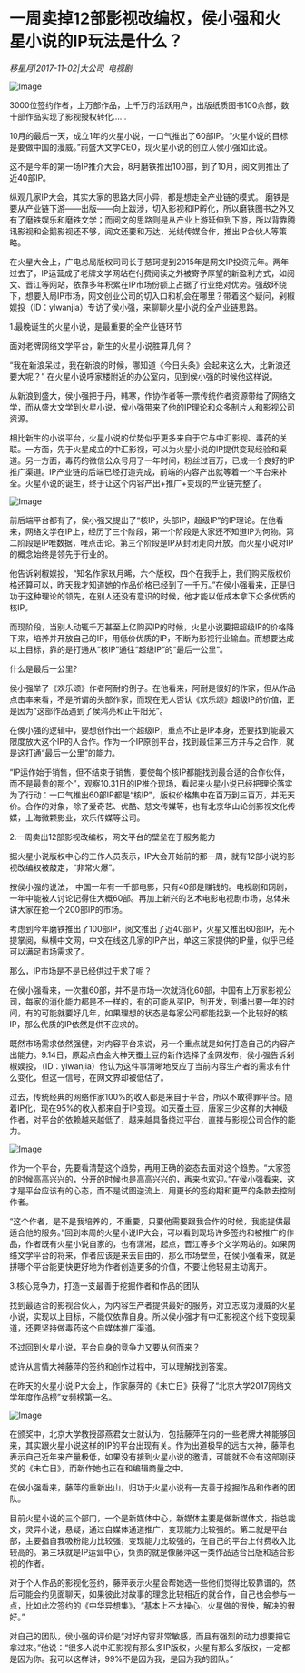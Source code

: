 # 一周卖掉12部影视改编权，侯小强和火星小说的IP玩法是什么？

*移星月|2017-11-02|大公司 
                                                电视剧*

![Image](http://si1.go2yd.com/get-image/0IVwAYgSxWK)

3000位签约作者，上万部作品，上千万的活跃用户，出版纸质图书100余部，数十部作品实现了影视授权转化……

10月的最后一天，成立1年的火星小说，一口气推出了60部IP。“火星小说的目标是要做中国的漫威。”前盛大文学CEO，现火星小说的创立人侯小强如此说。

这不是今年的第一场IP推介大会，8月磨铁推出100部，到了10月，阅文则推出了近40部IP。

纵观几家IP大会，其实大家的思路大同小异，都是想走全产业链的模式。 磨铁是要从产业链下游——出版——向上跋涉，切入影视和IP孵化，所以磨铁图书之外又有了磨铁娱乐和磨铁文学；而阅文的思路则是从产业上游延伸到下游，所以背靠腾讯影视和企鹅影视还不够，阅文还要和万达，光线传媒合作，推出IP合伙人等策略。

在火星大会上，广电总局版权司司长于慈珂提到2015年是网文IP投资元年。两年过去了，IP运营成了老牌文学网站在付费阅读之外被寄予厚望的新盈利方式，如阅文、晋江等网站，依靠多年积累在IP市场份额上占据了行业绝对优势。强敌环绕下，想要入局IP市场，网文创业公司的切入口和机会在哪里？带着这个疑问，剁椒娱投（ID：ylwanjia）专访了侯小强，来聊聊火星小说的全产业链思路。

1.最晚诞生的火星小说，是最重要的全产业链环节

面对老牌网络文学平台，新生的火星小说胜算几何？

“我在新浪呆过，我在新浪的时候，哪知道《今日头条》会起来这么大，比新浪还要大呢？” 在火星小说呼家楼附近的办公室内，见到侯小强的时候他这样说。

从新浪到盛大，侯小强把于丹，韩寒，作协作者等一票传统作者资源带给了网络文学，而从盛大文学到火星小说，侯小强带来了他的IP理论和众多制片人和影视公司资源。

相比新生的小说平台，火星小说的优势似乎更多来自于它与中汇影视、毒药的关联。一方面，先于火星成立的中汇影视，可以为火星小说的IP提供变现经验和渠道。另一方面，毒药的微信公众号用了一年时间，粉丝过百万，已成一个良好的IP推广渠道。IP产业链的后端已经打造完成，前端的内容产出就等着一个平台来补全。火星小说的诞生，终于让这个内容产出+推广+变现的产业链完整了。

![Image](http://si1.go2yd.com/get-image/0IVwAWGE5SK)

前后端平台都有了，侯小强又提出了“核IP，头部IP，超级IP”的IP理论。在他看来，网络文学在IP上，经历了三个阶段，第一个阶段是大家还不知道IP为何物。第二阶段是IP唯数据，唯点击论。第三个阶段是IP从封闭走向开放。而火星小说对IP的概念始终是领先于行业的。

他告诉剁椒娱投，“知名作家玖月晞，六个版权，四个在我手上，我们购买版权价格还算可以，昨天我才知道她的作品价格已经到了一千万。”在侯小强看来，正是归功于这种理论的领先，在别人还没有意识的时候，他才能以低成本拿下众多优质的核IP。

而现阶段，当别人动辄千万甚至上亿购买IP的时候，火星小说要把超级IP的价格降下来，培养并开放自己的IP，用低价优质的IP，不断为影视行业输血。而想要达成以上目标，靠的是打通从“核IP”通往“超级IP”的“最后一公里”。

什么是最后一公里?

侯小强举了《欢乐颂》作者阿耐的例子。在他看来，阿耐是很好的作家，但从作品点击率来看，不是所谓的头部作家，而现在无人否认《欢乐颂》超级IP的价值，正是因为“这部作品遇到了侯鸿亮和正午阳光”。

在侯小强的逻辑中，要想创作出一个超级IP，重点不止是IP本身，还要找到能最大限度放大这个IP的人合作。作为一个IP原创平台，找到最佳第三方并与之合作，就是这打通“最后一公里”的能力。

“IP运作始于销售，但不结束于销售，要使每个核IP都能找到最合适的合作伙伴，而不是最贵的那个”，观察10.31日的IP推介现场，看起来火星小说已经把理论落实为了行动：一口气推出60部IP都是“核IP”，版权价格集中在百万到三百万，并无天价。合作的对象，除了爱奇艺、优酷、慈文传媒等，也有北京华山论剑影视文化传媒，上海微颗影业，欢乐传媒等公司。

2.一周卖出12部影视改编权，网文平台的壁垒在于服务能力

据火星小说版权中心的工作人员表示，IP大会开始前的那一周，就有12部小说的影视改编权被敲定，“非常火爆”。

按侯小强的说法， 中国一年有一千部电影，只有40部是赚钱的。电视剧和网剧，一年中能被人讨论记得住大概60部。再加上新兴的艺术电影电视剧市场，总体来讲大家在抢一个200部IP的市场。

考虑到今年磨铁推出了100部IP，阅文推出了近40部IP，火星又推出60部IP，先不提掌阅，纵横中文网，中文在线这几家的IP产出，单这三家提供的IP量，似乎已经可以满足市场需求了。

那么，IP市场是不是已经供过于求了呢？

在侯小强看来，一次推60部，并不是市场一次就消化60部，中国有上万家影视公司，每家的消化能力都是不一样的，有的可能从买IP，到开发，到播出要一年的时间，有的可能就要好几年，如果理想的状态是每家公司都能找到一个比较好的核IP，那么优质的IP依然是供不应求的。

既然市场需求依然强健，对内容平台来说，另一个重点就是如何打造自己的内容产出能力。9.14日，原起点白金大神天蚕土豆的新作选择了全网发布，侯小强告诉剁椒娱投，（ID：ylwanjia）他认为这件事清晰地反应了当前内容生产者的需求有什么变化，但这一信号，在网文界却被低估了。

过去，传统经典的网络作家100%的收入都是来自于平台，所以不敢得罪平台。随着IP化，现在95%的收入都来自于IP变现。如天蚕土豆，唐家三少这样的大神级作者，对平台的依赖越来越低了，越来越具备绕过平台，直接与影视公司合作的能力。

![Image](http://si1.go2yd.com/get-image/0IVwAXVdEwa)

作为一个平台，先要看清楚这个趋势，再用正确的姿态去面对这个趋势。“大家签的时候高高兴兴的，分开的时候也是高高兴兴的，再来也欢迎。”在侯小强看来，这才是平台应该有的心态，而不是试图逆流上，用更长的签约期和更严的条款去控制作者。

“这个作者，是不是我培养的，不重要，只要他需要跟我合作的时候，我能提供最适合他的服务。”回到本周的火星小说IP大会，可以看到现场许多签约和被推广的作品，作者既有火星小说自家的，也有潇湘，起点，晋江等多个文学网站的。如果网络文学平台的将来，作者应该是来去自由的，那么市场壁垒，在侯小强看来，就是拼哪个平台能更快更好地为作者创造更多的价值，不要让他轻易主动离开。

3.核心竞争力，打造一支最善于挖掘作者和作品的团队

找到最适合的影视合伙人，为内容生产者提供最好的服务，对立志成为漫威的火星小说，实现以上目标，不能仅依靠自身。所以侯小强才有中汇影视这个线下变现渠道，还要坚持做毒药这个自媒体推广渠道。

不过回到火星小说，平台自身的竞争力又要从何而来？

或许从言情大神藤萍的签约和创作过程中，可以理解找到答案。

在昨天的火星小说IP大会上，作家藤萍的《未亡日》获得了“北京大学2017网络文学年度作品榜”女频榜第一名。

![Image](http://si1.go2yd.com/get-image/0IVwAUv7FwW)

在颁奖中，北京大学教授邵燕君女士就认为，包括藤萍在内的一些老牌大神能够回来，其实跟火星小说这样的IP的平台出现有关。作为出道极早的远古大神，藤萍也表示自己近年来产量极低，如果没有接到火星小说的邀请，可能就不会有这部刚获奖的《未亡日》，而新作她也正在和编辑商量之中。

在侯小强看来，藤萍的重新出山，归功于火星小说有一支善于挖掘作品和作者的团队。

目前火星小说的三个部门，一个是新媒体中心，新媒体主要是做新媒体文，指总裁文，灵异小说，悬疑，通过自媒体通道推广，变现能力比较强的。第二就是平台部，主要指自我吸粉能力比较强，变现能力比较强的，在自己的平台上付费收入比较高的。第三块就是IP运营中心，负责的就是像藤萍这一类作品适合出版和适合影视的作者。

对于个人作品的影视化签约，藤萍表示火星会帮她选一些他们觉得比较靠谱的，然后可能会约见面聊天，如果彼此对故事的理念比较相近的就合作，自己也会参与一点，比如此次签约的《中华异想集》，“基本上不太操心，火星做的很快，解决的很好。”

对自己的团队，侯小强的评价是“对好内容非常敏感，而且有强烈的动力想要把它拿过来。”他说：“很多人说中汇影视有那么多IP版权，火星有那么多版权，一定都是因为你。我可以这样讲，99%不是因为我，是因为我的团队。”

